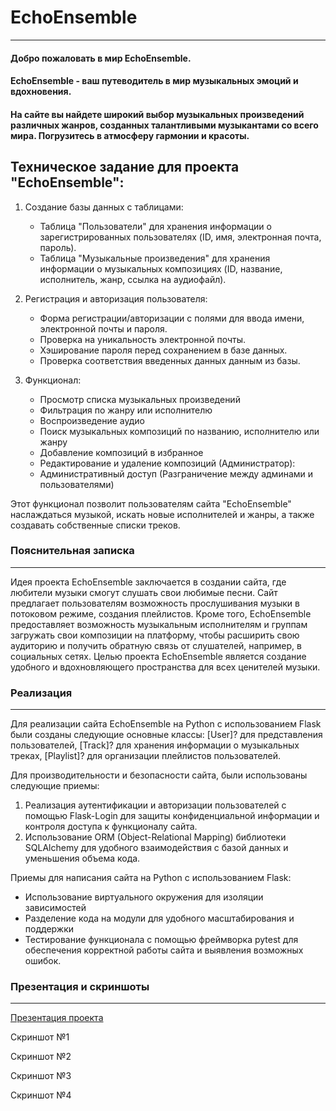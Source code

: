 # EchoEnsemble
______
#### Добро пожаловать в мир EchoEnsemble.
#### EchoEnsemble - ваш путеводитель в мир музыкальных эмоций и вдохновения. 
#### На сайте вы найдете широкий выбор музыкальных произведений различных жанров, созданных талантливыми музыкантами со всего мира. Погрузитесь в атмосферу гармонии и красоты. 

## Техническое задание для проекта "EchoEnsemble":

1. Создание базы данных с таблицами:
    - Таблица "Пользователи" для хранения информации о зарегистрированных пользователях (ID, имя, электронная почта, пароль).
    - Таблица "Музыкальные произведения" для хранения информации о музыкальных композициях (ID, название, исполнитель, жанр, ссылка на аудиофайл).

2. Регистрация и авторизация пользователя:
   - Форма регистрации/авторизации с полями для ввода имени, электронной почты и пароля.
   - Проверка на уникальность электронной почты.
   - Хэширование пароля перед сохранением в базе данных.
   - Проверка соответствия введенных данных данным из базы.

3. Функционал:
    - Просмотр списка музыкальных произведений
    - Фильтрация по жанру или исполнителю
    - Воспроизведение аудио
    - Поиск музыкальных композиций по названию, исполнителю или жанру
    - Добавление композиций в избранное
    - Редактирование и удаление композиций (Администратор):
    - Административный доступ (Разграничение между админами и пользователями)

Этот функционал позволит пользователям сайта "EchoEnsemble" наслаждаться музыкой, искать новые исполнителей и жанры, а также создавать собственные списки треков.

### Пояснительная записка
______
Идея проекта EchoEnsemble заключается в создании сайта, где любители музыки смогут слушать свои любимые песни. Сайт предлагает пользователям возможность прослушивания музыки в потоковом режиме, создания плейлистов. Кроме того, EchoEnsemble предоставляет возможность музыкальным исполнителям и группам загружать свои композиции на платформу, чтобы расширить свою аудиторию и получить обратную связь от слушателей, например, в социальных сетях. Целью проекта EchoEnsemble является создание удобного и вдохновляющего пространства для всех ценителей музыки.


### Реализация 
_______
Для реализации сайта EchoEnsemble на Python с использованием Flask были созданы следующие основные классы: [User]? для представления пользователей, [Track]? для хранения информации о музыкальных треках, [Playlist]? для организации плейлистов пользователей. 

Для производительности и безопасности сайта, были использованы следующие приемы:

1. Реализация аутентификации и авторизации пользователей с помощью Flask-Login для защиты конфиденциальной информации и контроля доступа к функционалу сайта.
2. Использование ORM (Object-Relational Mapping) библиотеки SQLAlchemy для удобного взаимодействия с базой данных и уменьшения объема кода.

Приемы для написания сайта на Python с использованием Flask:
- Использование виртуального окружения для изоляции зависимостей
- Разделение кода на модули для удобного масштабирования и поддержки
- Тестирование функционала с помощью фреймворка pytest для обеспечения корректной работы сайта и выявления возможных ошибок.


### Презентация и скриншоты
_______
[Презентация проекта](https://docs.google.com/presentation/d/12N74IXxokV-SG35yEG0DYGu36ga75ObwIjIbbWt8Xyg/edit?pli=1#slide=id.p8)

Скриншот №1

Скриншот №2

Скриншот №3

Скриншот №4

